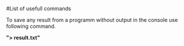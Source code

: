 #List of usefull commands

To save any result from a programm without output in the console use following command.

**"> result.txt"**

